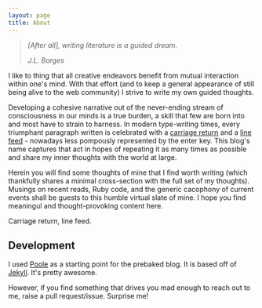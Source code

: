 ```yaml
---
layout: page
title: About
---
```



>   *[After all], writing literature is a guided dream.*
>
>   *J.L. Borges*

I like to thing that all creative endeavors benefit from mutual interaction within one's mind. With that effort (and to keep a general appearance of still being alive to the web community) I strive to write my own guided thoughts.

Developing a cohesive narrative out of the never-ending stream of consciousness in our minds is a true burden, a skill that few are born into and most have to strain to harness. In modern type-writing times, every triumphant paragraph written is celebrated with a [carriage return](https://en.wikipedia.org/wiki/Carriage_return) and a [line feed](https://en.wiktionary.org/wiki/line_feed) - nowadays less pompously represented by the enter key. This blog's name captures that act in hopes of repeating it as many times as possible and share my inner thoughts with the world at large. 

Herein you will find some thoughts of mine that I find worth writing (which thankfully shares a minimal cross-section with the full set of my thoughts). Musings on recent reads, Ruby code, and the generic cacophony of current events shall be guests to this humble virtual slate of mine. I hope you find meaningul and thought-provoking content here.

Carriage return, line feed.


## Development
I used [Poole](http://demo.getpoole.com) as a starting point for the prebaked blog. It is based off of [Jekyll](http://jekyllrb.com). It's pretty awesome.

However, if you find something that drives you mad enough to reach out to me, raise a pull request/issue. Surprise me!
